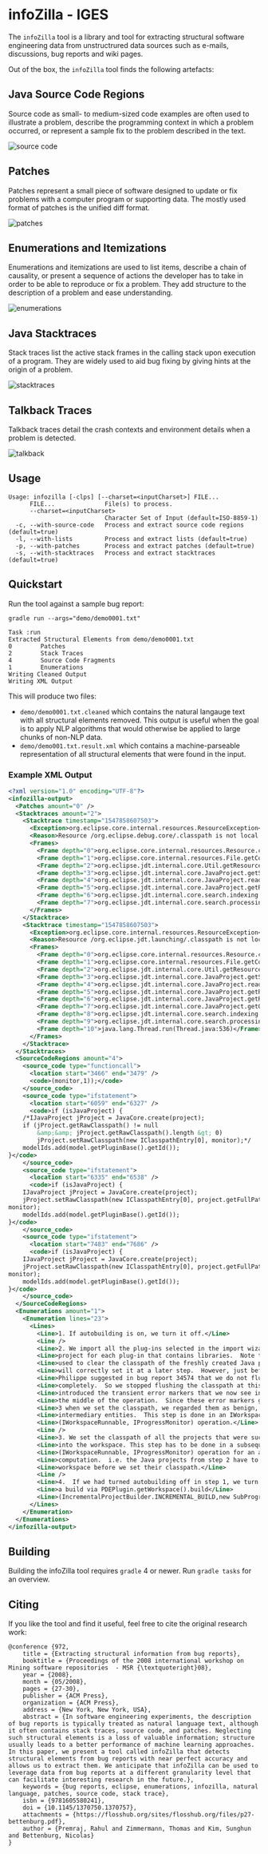 # infoZilla - IGES
The `infoZilla` tool is a library and tool for extracting structural software engineering data from unstructrured data sources such as e-mails, discussions, bug reports and wiki pages.

Out of the box, the `infoZilla` tool finds the following artefacts:

## Java Source Code Regions
Source code as small- to medium-sized code examples are often used to illustrate a problem, describe the programming context in which a problem occurred, or represent a sample fix to the problem described in the text.

![source code](docs/annotated_source.png)

## Patches

Patches represent a small piece of software designed to update or fix problems with a computer program or supporting data. The mostly used format of patches is the unified diff format.

![patches](docs/annotated_patch.png)

## Enumerations and Itemizations
Enumerations and itemizations are used to list items, describe a chain of causality, or present a sequence of actions the developer has to take in order to be able to reproduce or fix a problem. They add structure to the description of a problem and  ease understanding.

![enumerations](docs/annotated_enum.png)

## Java Stacktraces
Stack traces list the active stack frames in the calling stack upon execution of a program. They are widely used to aid bug fixing by giving hints at the origin of a problem.

![stacktraces](docs/annotated_trace.png)

## Talkback Traces
Talkback traces detail the crash contexts and environment details when a problem is detected.

![talkback](docs/annotated_talkback.png)

## Usage
```
Usage: infozilla [-clps] [--charset=<inputCharset>] FILE...
      FILE...              File(s) to process.
      --charset=<inputCharset>
                           Character Set of Input (default=ISO-8859-1)
  -c, --with-source-code   Process and extract source code regions (default=true)
  -l, --with-lists         Process and extract lists (default=true)
  -p, --with-patches       Process and extract patches (default=true)
  -s, --with-stacktraces   Process and extract stacktraces (default=true)
```

## Quickstart
Run the tool against a sample bug report:

```
gradle run --args="demo/demo0001.txt"

Task :run
Extracted Structural Elements from demo/demo0001.txt
0        Patches
2        Stack Traces
4        Source Code Fragments
1        Enumerations
Writing Cleaned Output
Writing XML Output
```

This will produce two files: 
- `demo/demo0001.txt.cleaned` which contains the natural langauge text with all structural elements removed. This output is useful when the goal is to apply NLP algorithms that would otherwise be applied to large chunks of non-NLP data.
- `demo/demo001.txt.result.xml` which contains a machine-parseable representation of all structural elements that were found in the input.

### Example XML Output
```xml
<?xml version="1.0" encoding="UTF-8"?>
<infozilla-output>
  <Patches amount="0" />
  <Stacktraces amount="2">
    <Stacktrace timestamp="1547858607503">
      <Exception>org.eclipse.core.internal.resources.ResourceException</Exception>
      <Reason>Resource /org.eclipse.debug.core/.classpath is not local.</Reason>
      <Frames>
        <Frame depth="0">org.eclipse.core.internal.resources.Resource.checkLocal(Resource.java:313)</Frame>
        <Frame depth="1">org.eclipse.core.internal.resources.File.getContents(File.java:213)</Frame>
        <Frame depth="2">org.eclipse.jdt.internal.core.Util.getResourceContentsAsByteArray(Util.java:671)</Frame>
        <Frame depth="3">org.eclipse.jdt.internal.core.JavaProject.getSharedProperty(JavaProject.java:1793)</Frame>
        <Frame depth="4">org.eclipse.jdt.internal.core.JavaProject.readClasspathFile(JavaProject.java:2089)</Frame>
        <Frame depth="5">org.eclipse.jdt.internal.core.JavaProject.getRawClasspath(JavaProject.java:1579)</Frame>
        <Frame depth="6">org.eclipse.jdt.internal.core.search.indexing.IndexAllProject.execute(IndexAllProject.java:77)</Frame>
        <Frame depth="7">org.eclipse.jdt.internal.core.search.processing.JobManager.run(JobManager.java:371)</Frame>
      </Frames>
    </Stacktrace>
    <Stacktrace timestamp="1547858607503">
      <Exception>org.eclipse.core.internal.resources.ResourceException</Exception>
      <Reason>Resource /org.eclipse.jdt.launching/.classpath is not local.</Reason>
      <Frames>
        <Frame depth="0">org.eclipse.core.internal.resources.Resource.checkLocal(Resource.java:307)</Frame>
        <Frame depth="1">org.eclipse.core.internal.resources.File.getContents(File.java:213)</Frame>
        <Frame depth="2">org.eclipse.jdt.internal.core.Util.getResourceContentsAsByteArray(Util.java:677)</Frame>
        <Frame depth="3">org.eclipse.jdt.internal.core.JavaProject.getSharedProperty(JavaProject.java:1809)</Frame>
        <Frame depth="4">org.eclipse.jdt.internal.core.JavaProject.readClasspathFile(JavaProject.java:2105)</Frame>
        <Frame depth="5">org.eclipse.jdt.internal.core.JavaProject.getRawClasspath(JavaProject.java:1593)</Frame>
        <Frame depth="6">org.eclipse.jdt.internal.core.JavaProject.getRawClasspath(JavaProject.java:1583)</Frame>
        <Frame depth="7">org.eclipse.jdt.internal.core.JavaProject.getOutputLocation(JavaProject.java:1375)</Frame>
        <Frame depth="8">org.eclipse.jdt.internal.core.search.indexing.IndexAllProject.execute(IndexAllProject.java:90)</Frame>
        <Frame depth="9">org.eclipse.jdt.internal.core.search.processing.JobManager.run(JobManager.java:375)</Frame>
        <Frame depth="10">java.lang.Thread.run(Thread.java:536)</Frame>
      </Frames>
    </Stacktrace>
  </Stacktraces>
  <SourceCodeRegions amount="4">
    <source_code type="functioncall">
      <location start="3466" end="3479" />
      <code>(monitor,1));</code>
    </source_code>
    <source_code type="ifstatement">
      <location start="6059" end="6327" />
      <code>if (isJavaProject) {
	/*IJavaProject jProject = JavaCore.create(project);
	if (jProject.getRawClasspath() != null
		&amp;&amp; jProject.getRawClasspath().length &gt; 0)
		jProject.setRawClasspath(new IClasspathEntry[0], monitor);*/
	modelIds.add(model.getPluginBase().getId());
}</code>
    </source_code>
    <source_code type="ifstatement">
      <location start="6335" end="6538" />
      <code>if (isJavaProject) {
	IJavaProject jProject = JavaCore.create(project);
	jProject.setRawClasspath(new IClasspathEntry[0], project.getFullPath(),
monitor);
	modelIds.add(model.getPluginBase().getId());
}</code>
    </source_code>
    <source_code type="ifstatement">
      <location start="7483" end="7686" />
      <code>if (isJavaProject) {
	IJavaProject jProject = JavaCore.create(project);
	jProject.setRawClasspath(new IClasspathEntry[0], project.getFullPath(),
monitor);
	modelIds.add(model.getPluginBase().getId());
}</code>
    </source_code>
  </SourceCodeRegions>
  <Enumerations amount="1">
    <Enumeration lines="23">
      <Lines>
        <Line>1. If autobuilding is on, we turn it off.</Line>
        <Line />
        <Line>2. We import all the plug-ins selected in the import wizard and create a Java</Line>
        <Line>project for each plug-in that contains libraries.  Note that at this step, we</Line>
        <Line>used to clear the classpath of the freshly created Java project because we</Line>
        <Line>will correctly set it at a later step.  However, just before we released 2.1,</Line>
        <Line>Philippe suggested in bug report 34574 that we do not flush the classpath</Line>
        <Line>completely.  So we stopped flushing the classpath at this point, and this</Line>
        <Line>introduced the transient error markers that we now see in the Problems view in</Line>
        <Line>the middle of the operation.  Since these error markers go away later in step</Line>
        <Line>3 when we set the classpath, we regarded them as benign, yet still annoying,</Line>
        <Line>intermediary entities.  This step is done in an IWorkspace.run</Line>
        <Line>(IWorkspaceRunnable, IProgressMonitor) operation.</Line>
        <Line />
        <Line>3. We set the classpath of all the projects that were succesfully imported</Line>
        <Line>into the workspace. This step has to be done in a subsequent IWorkspace.run</Line>
        <Line>(IWorkspaceRunnable, IProgressMonitor) operation for an accurate classpath</Line>
        <Line>computation.  i.e. the Java projects from step 2 have to become part of the</Line>
        <Line>workspace before we set their classpath.</Line>
        <Line />
        <Line>4.  If we had turned autobuilding off in step 1, we turn it back on and invoke</Line>
        <Line>a build via PDEPlugin.getWorkspace().build</Line>
        <Line>(IncrementalProjectBuilder.INCREMENTAL_BUILD,new SubProgressMonitor</Line>
      </Lines>
    </Enumeration>
  </Enumerations>
</infozilla-output>
```

## Building
Building the infoZilla tool requires `gradle` 4 or newer. Run `gradle tasks` for an overview.


## Citing
If you like the tool and find it useful, feel free to cite the original research work:
```
@conference {972,
	title = {Extracting structural information from bug reports},
	booktitle = {Proceedings of the 2008 international workshop on Mining software repositories  - MSR {\textquoteright}08},
	year = {2008},
	month = {05/2008},
	pages = {27-30},
	publisher = {ACM Press},
	organization = {ACM Press},
	address = {New York, New York, USA},
	abstract = {In software engineering experiments, the description of bug reports is typically treated as natural language text, although it often contains stack traces, source code, and patches. Neglecting such structural elements is a loss of valuable information; structure usually leads to a better performance of machine learning approaches. In this paper, we present a tool called infoZilla that detects structural elements from bug reports with near perfect accuracy and allows us to extract them. We anticipate that infoZilla can be used to leverage data from bug reports at a different granularity level that can facilitate interesting research in the future.},
	keywords = {bug reports, eclipse, enumerations, infozilla, natural language, patches, source code, stack trace},
	isbn = {9781605580241},
	doi = {10.1145/1370750.1370757},
	attachments = {https://flosshub.org/sites/flosshub.org/files/p27-bettenburg.pdf},
	author = {Premraj, Rahul and Zimmermann, Thomas and Kim, Sunghun and Bettenburg, Nicolas}
}

```
